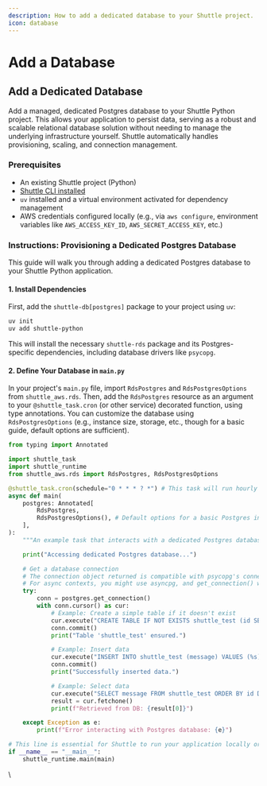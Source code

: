 ```yaml
---
description: How to add a dedicated database to your Shuttle project.
icon: database
---
```


# Add a Database

## Add a Dedicated Database

Add a managed, dedicated Postgres database to your Shuttle Python project. This allows your application to persist data, serving as a robust and scalable relational database solution without needing to manage the underlying infrastructure yourself. Shuttle automatically handles provisioning, scaling, and connection management.

### Prerequisites

* An existing Shuttle project (Python)
* [Shuttle CLI installed](https://github.com/shuttle-hq/shuttle-docs/blob/729fe2dfad2adc441b3d69cf0696c3fe60825503/getting-started/installation)
* `uv` installed and a virtual environment activated for dependency management
* AWS credentials configured locally (e.g., via `aws configure`, environment variables like `AWS_ACCESS_KEY_ID`, `AWS_SECRET_ACCESS_KEY`, etc.)

### Instructions: Provisioning a Dedicated Postgres Database

This guide will walk you through adding a dedicated Postgres database to your Shuttle Python application.

#### 1. Install Dependencies

First, add the `shuttle-db[postgres]` package to your project using `uv`:

```bash
uv init
uv add shuttle-python
```

This will install the necessary `shuttle-rds` package and its Postgres-specific dependencies, including database drivers like `psycopg`.

#### 2. Define Your Database in `main.py`

In your project's `main.py` file, import `RdsPostgres` and `RdsPostgresOptions` from `shuttle_aws.rds`. Then, add the `RdsPostgres` resource as an argument to your `@shuttle_task.cron` (or other service) decorated function, using type annotations. You can customize the database using `RdsPostgresOptions` (e.g., instance size, storage, etc., though for a basic guide, default options are sufficient).

```python
from typing import Annotated

import shuttle_task
import shuttle_runtime
from shuttle_aws.rds import RdsPostgres, RdsPostgresOptions

@shuttle_task.cron(schedule="0 * * * ? *") # This task will run hourly
async def main(
    postgres: Annotated[
        RdsPostgres,
        RdsPostgresOptions(), # Default options for a basic Postgres instance
    ],
):
    """An example task that interacts with a dedicated Postgres database."""

    print("Accessing dedicated Postgres database...")

    # Get a database connection
    # The connection object returned is compatible with psycopg's connection interface
    # For async contexts, you might use asyncpg, and get_connection() would return an asyncpg connection.
    try:
        conn = postgres.get_connection()
        with conn.cursor() as cur:
            # Example: Create a simple table if it doesn't exist
            cur.execute("CREATE TABLE IF NOT EXISTS shuttle_test (id SERIAL PRIMARY KEY, message VARCHAR(255));")
            conn.commit()
            print("Table 'shuttle_test' ensured.")

            # Example: Insert data
            cur.execute("INSERT INTO shuttle_test (message) VALUES (%s);", ("Hello from Shuttle Postgres!",))
            conn.commit()
            print("Successfully inserted data.")

            # Example: Select data
            cur.execute("SELECT message FROM shuttle_test ORDER BY id DESC LIMIT 1;")
            result = cur.fetchone()
            print(f"Retrieved from DB: {result[0]}")

    except Exception as e:
        print(f"Error interacting with Postgres database: {e}")

# This line is essential for Shuttle to run your application locally or deploy
if __name__ == "__main__":
    shuttle_runtime.main(main)
```

\

